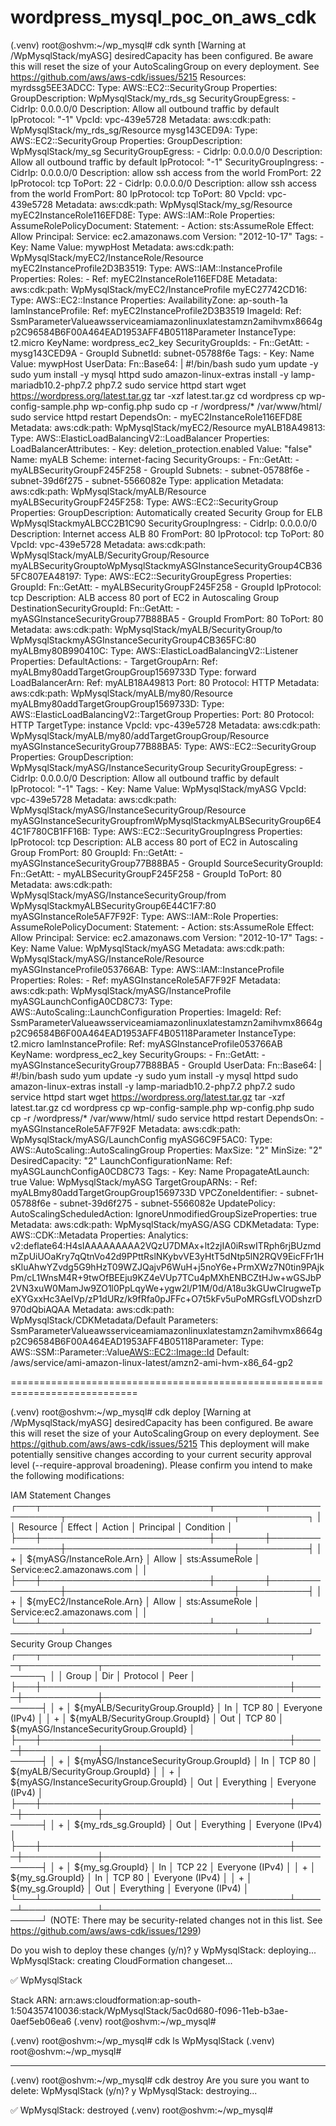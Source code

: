 # wordpress_mysql_poc_on_aws_cdk

(.venv) root@oshvm:~/wp_mysql# cdk synth
[Warning at /WpMysqlStack/myASG] desiredCapacity has been configured. Be aware this will reset the size of your AutoScalingGroup on every deployment. See https://github.com/aws/aws-cdk/issues/5215
Resources:
  myrdssg5EE3ADCC:
    Type: AWS::EC2::SecurityGroup
    Properties:
      GroupDescription: WpMysqlStack/my_rds_sg
      SecurityGroupEgress:
        - CidrIp: 0.0.0.0/0
          Description: Allow all outbound traffic by default
          IpProtocol: "-1"
      VpcId: vpc-439e5728
    Metadata:
      aws:cdk:path: WpMysqlStack/my_rds_sg/Resource
  mysg143CED9A:
    Type: AWS::EC2::SecurityGroup
    Properties:
      GroupDescription: WpMysqlStack/my_sg
      SecurityGroupEgress:
        - CidrIp: 0.0.0.0/0
          Description: Allow all outbound traffic by default
          IpProtocol: "-1"
      SecurityGroupIngress:
        - CidrIp: 0.0.0.0/0
          Description: allow ssh access from the world
          FromPort: 22
          IpProtocol: tcp
          ToPort: 22
        - CidrIp: 0.0.0.0/0
          Description: allow ssh access from the world
          FromPort: 80
          IpProtocol: tcp
          ToPort: 80
      VpcId: vpc-439e5728
    Metadata:
      aws:cdk:path: WpMysqlStack/my_sg/Resource
  myEC2InstanceRole116EFD8E:
    Type: AWS::IAM::Role
    Properties:
      AssumeRolePolicyDocument:
        Statement:
          - Action: sts:AssumeRole
            Effect: Allow
            Principal:
              Service: ec2.amazonaws.com
        Version: "2012-10-17"
      Tags:
        - Key: Name
          Value: mywpHost
    Metadata:
      aws:cdk:path: WpMysqlStack/myEC2/InstanceRole/Resource
  myEC2InstanceProfile2D3B3519:
    Type: AWS::IAM::InstanceProfile
    Properties:
      Roles:
        - Ref: myEC2InstanceRole116EFD8E
    Metadata:
      aws:cdk:path: WpMysqlStack/myEC2/InstanceProfile
  myEC27742CD16:
    Type: AWS::EC2::Instance
    Properties:
      AvailabilityZone: ap-south-1a
      IamInstanceProfile:
        Ref: myEC2InstanceProfile2D3B3519
      ImageId:
        Ref: SsmParameterValueawsserviceamiamazonlinuxlatestamzn2amihvmx8664gp2C96584B6F00A464EAD1953AFF4B05118Parameter
      InstanceType: t2.micro
      KeyName: wordpress_ec2_key
      SecurityGroupIds:
        - Fn::GetAtt:
            - mysg143CED9A
            - GroupId
      SubnetId: subnet-05788f6e
      Tags:
        - Key: Name
          Value: mywpHost
      UserData:
        Fn::Base64: |
          #!/bin/bash
          sudo yum update -y
          sudo yum install -y mysql httpd
          sudo amazon-linux-extras install -y lamp-mariadb10.2-php7.2 php7.2
          sudo service httpd start
          wget https://wordpress.org/latest.tar.gz
          tar -xzf latest.tar.gz
          cd wordpress
          cp wp-config-sample.php wp-config.php
          sudo cp -r /wordpress/* /var/www/html/
          sudo service httpd restart
    DependsOn:
      - myEC2InstanceRole116EFD8E
    Metadata:
      aws:cdk:path: WpMysqlStack/myEC2/Resource
  myALB18A49813:
    Type: AWS::ElasticLoadBalancingV2::LoadBalancer
    Properties:
      LoadBalancerAttributes:
        - Key: deletion_protection.enabled
          Value: "false"
      Name: myALB
      Scheme: internet-facing
      SecurityGroups:
        - Fn::GetAtt:
            - myALBSecurityGroupF245F258
            - GroupId
      Subnets:
        - subnet-05788f6e
        - subnet-39d6f275
        - subnet-5566082e
      Type: application
    Metadata:
      aws:cdk:path: WpMysqlStack/myALB/Resource
  myALBSecurityGroupF245F258:
    Type: AWS::EC2::SecurityGroup
    Properties:
      GroupDescription: Automatically created Security Group for ELB WpMysqlStackmyALBCC2B1C90
      SecurityGroupIngress:
        - CidrIp: 0.0.0.0/0
          Description: Internet access ALB 80
          FromPort: 80
          IpProtocol: tcp
          ToPort: 80
      VpcId: vpc-439e5728
    Metadata:
      aws:cdk:path: WpMysqlStack/myALB/SecurityGroup/Resource
  myALBSecurityGrouptoWpMysqlStackmyASGInstanceSecurityGroup4CB365FC807EA48197:
    Type: AWS::EC2::SecurityGroupEgress
    Properties:
      GroupId:
        Fn::GetAtt:
          - myALBSecurityGroupF245F258
          - GroupId
      IpProtocol: tcp
      Description: ALB access 80 port of EC2 in Autoscaling Group
      DestinationSecurityGroupId:
        Fn::GetAtt:
          - myASGInstanceSecurityGroup77B88BA5
          - GroupId
      FromPort: 80
      ToPort: 80
    Metadata:
      aws:cdk:path: WpMysqlStack/myALB/SecurityGroup/to WpMysqlStackmyASGInstanceSecurityGroup4CB365FC:80
  myALBmy80B990410C:
    Type: AWS::ElasticLoadBalancingV2::Listener
    Properties:
      DefaultActions:
        - TargetGroupArn:
            Ref: myALBmy80addTargetGroupGroup1569733D
          Type: forward
      LoadBalancerArn:
        Ref: myALB18A49813
      Port: 80
      Protocol: HTTP
    Metadata:
      aws:cdk:path: WpMysqlStack/myALB/my80/Resource
  myALBmy80addTargetGroupGroup1569733D:
    Type: AWS::ElasticLoadBalancingV2::TargetGroup
    Properties:
      Port: 80
      Protocol: HTTP
      TargetType: instance
      VpcId: vpc-439e5728
    Metadata:
      aws:cdk:path: WpMysqlStack/myALB/my80/addTargetGroupGroup/Resource
  myASGInstanceSecurityGroup77B88BA5:
    Type: AWS::EC2::SecurityGroup
    Properties:
      GroupDescription: WpMysqlStack/myASG/InstanceSecurityGroup
      SecurityGroupEgress:
        - CidrIp: 0.0.0.0/0
          Description: Allow all outbound traffic by default
          IpProtocol: "-1"
      Tags:
        - Key: Name
          Value: WpMysqlStack/myASG
      VpcId: vpc-439e5728
    Metadata:
      aws:cdk:path: WpMysqlStack/myASG/InstanceSecurityGroup/Resource
  myASGInstanceSecurityGroupfromWpMysqlStackmyALBSecurityGroup6E44C1F780CB1FF16B:
    Type: AWS::EC2::SecurityGroupIngress
    Properties:
      IpProtocol: tcp
      Description: ALB access 80 port of EC2 in Autoscaling Group
      FromPort: 80
      GroupId:
        Fn::GetAtt:
          - myASGInstanceSecurityGroup77B88BA5
          - GroupId
      SourceSecurityGroupId:
        Fn::GetAtt:
          - myALBSecurityGroupF245F258
          - GroupId
      ToPort: 80
    Metadata:
      aws:cdk:path: WpMysqlStack/myASG/InstanceSecurityGroup/from WpMysqlStackmyALBSecurityGroup6E44C1F7:80
  myASGInstanceRole5AF7F92F:
    Type: AWS::IAM::Role
    Properties:
      AssumeRolePolicyDocument:
        Statement:
          - Action: sts:AssumeRole
            Effect: Allow
            Principal:
              Service: ec2.amazonaws.com
        Version: "2012-10-17"
      Tags:
        - Key: Name
          Value: WpMysqlStack/myASG
    Metadata:
      aws:cdk:path: WpMysqlStack/myASG/InstanceRole/Resource
  myASGInstanceProfile053766AB:
    Type: AWS::IAM::InstanceProfile
    Properties:
      Roles:
        - Ref: myASGInstanceRole5AF7F92F
    Metadata:
      aws:cdk:path: WpMysqlStack/myASG/InstanceProfile
  myASGLaunchConfigA0CD8C73:
    Type: AWS::AutoScaling::LaunchConfiguration
    Properties:
      ImageId:
        Ref: SsmParameterValueawsserviceamiamazonlinuxlatestamzn2amihvmx8664gp2C96584B6F00A464EAD1953AFF4B05118Parameter
      InstanceType: t2.micro
      IamInstanceProfile:
        Ref: myASGInstanceProfile053766AB
      KeyName: wordpress_ec2_key
      SecurityGroups:
        - Fn::GetAtt:
            - myASGInstanceSecurityGroup77B88BA5
            - GroupId
      UserData:
        Fn::Base64: |
          #!/bin/bash
          sudo yum update -y
          sudo yum install -y mysql httpd
          sudo amazon-linux-extras install -y lamp-mariadb10.2-php7.2 php7.2
          sudo service httpd start
          wget https://wordpress.org/latest.tar.gz
          tar -xzf latest.tar.gz
          cd wordpress
          cp wp-config-sample.php wp-config.php
          sudo cp -r /wordpress/* /var/www/html/
          sudo service httpd restart
    DependsOn:
      - myASGInstanceRole5AF7F92F
    Metadata:
      aws:cdk:path: WpMysqlStack/myASG/LaunchConfig
  myASG6C9F5AC0:
    Type: AWS::AutoScaling::AutoScalingGroup
    Properties:
      MaxSize: "2"
      MinSize: "2"
      DesiredCapacity: "2"
      LaunchConfigurationName:
        Ref: myASGLaunchConfigA0CD8C73
      Tags:
        - Key: Name
          PropagateAtLaunch: true
          Value: WpMysqlStack/myASG
      TargetGroupARNs:
        - Ref: myALBmy80addTargetGroupGroup1569733D
      VPCZoneIdentifier:
        - subnet-05788f6e
        - subnet-39d6f275
        - subnet-5566082e
    UpdatePolicy:
      AutoScalingScheduledAction:
        IgnoreUnmodifiedGroupSizeProperties: true
    Metadata:
      aws:cdk:path: WpMysqlStack/myASG/ASG
  CDKMetadata:
    Type: AWS::CDK::Metadata
    Properties:
      Analytics: v2:deflate64:H4sIAAAAAAAAA2VQzU7DMAx+lt2zjIA0iRswITRph6rjBUzmdmZpUiUOaKry7qQtnVo42d9PPttRslNKybvVE3yHtT5dNtp5lN2RQV9EicFFr1HsKluAhwYZvdg5G9hHzT09WZJQajvP6WuH+j5noY6e+PrmXWz7N0tin9PAjkPm/cL1WnsM4R+9twOfBEEju9KZ4eVUp7TCu4pMXhENBCZtHJw+wGSJbP2VN3xuW0MamJw9ZO1l0PpLqyWe+ygw2l/P1M/0d/A18u3kGUwCIrugweTpeXYGxxHc3AeIVp/zP1dURz/k9fRfa0pJFFc+O7t5kFv5uPoMRGsfLVODshzrD970dQbiAQAA
    Metadata:
      aws:cdk:path: WpMysqlStack/CDKMetadata/Default
Parameters:
  SsmParameterValueawsserviceamiamazonlinuxlatestamzn2amihvmx8664gp2C96584B6F00A464EAD1953AFF4B05118Parameter:
    Type: AWS::SSM::Parameter::Value<AWS::EC2::Image::Id>
    Default: /aws/service/ami-amazon-linux-latest/amzn2-ami-hvm-x86_64-gp2
	
============================================================================

(.venv) root@oshvm:~/wp_mysql# cdk deploy
[Warning at /WpMysqlStack/myASG] desiredCapacity has been configured. Be aware this will reset the size of your AutoScalingGroup on every deployment. See https://github.com/aws/aws-cdk/issues/5215
This deployment will make potentially sensitive changes according to your current security approval level (--require-approval broadening).
Please confirm you intend to make the following modifications:

IAM Statement Changes
┌───┬───────────────────────────┬────────┬────────────────┬───────────────────────────┬───────────┐
│   │ Resource                  │ Effect │ Action         │ Principal                 │ Condition │
├───┼───────────────────────────┼────────┼────────────────┼───────────────────────────┼───────────┤
│ + │ ${myASG/InstanceRole.Arn} │ Allow  │ sts:AssumeRole │ Service:ec2.amazonaws.com │           │
├───┼───────────────────────────┼────────┼────────────────┼───────────────────────────┼───────────┤
│ + │ ${myEC2/InstanceRole.Arn} │ Allow  │ sts:AssumeRole │ Service:ec2.amazonaws.com │           │
└───┴───────────────────────────┴────────┴────────────────┴───────────────────────────┴───────────┘
Security Group Changes
┌───┬────────────────────────────────────────┬─────┬────────────┬────────────────────────────────────────┐
│   │ Group                                  │ Dir │ Protocol   │ Peer                                   │
├───┼────────────────────────────────────────┼─────┼────────────┼────────────────────────────────────────┤
│ + │ ${myALB/SecurityGroup.GroupId}         │ In  │ TCP 80     │ Everyone (IPv4)                        │
│ + │ ${myALB/SecurityGroup.GroupId}         │ Out │ TCP 80     │ ${myASG/InstanceSecurityGroup.GroupId} │
├───┼────────────────────────────────────────┼─────┼────────────┼────────────────────────────────────────┤
│ + │ ${myASG/InstanceSecurityGroup.GroupId} │ In  │ TCP 80     │ ${myALB/SecurityGroup.GroupId}         │
│ + │ ${myASG/InstanceSecurityGroup.GroupId} │ Out │ Everything │ Everyone (IPv4)                        │
├───┼────────────────────────────────────────┼─────┼────────────┼────────────────────────────────────────┤
│ + │ ${my_rds_sg.GroupId}                   │ Out │ Everything │ Everyone (IPv4)                        │
├───┼────────────────────────────────────────┼─────┼────────────┼────────────────────────────────────────┤
│ + │ ${my_sg.GroupId}                       │ In  │ TCP 22     │ Everyone (IPv4)                        │
│ + │ ${my_sg.GroupId}                       │ In  │ TCP 80     │ Everyone (IPv4)                        │
│ + │ ${my_sg.GroupId}                       │ Out │ Everything │ Everyone (IPv4)                        │
└───┴────────────────────────────────────────┴─────┴────────────┴────────────────────────────────────────┘
(NOTE: There may be security-related changes not in this list. See https://github.com/aws/aws-cdk/issues/1299)

Do you wish to deploy these changes (y/n)? y
WpMysqlStack: deploying...
WpMysqlStack: creating CloudFormation changeset...

 ✅  WpMysqlStack

Stack ARN:
arn:aws:cloudformation:ap-south-1:504357410036:stack/WpMysqlStack/5ac0d680-f096-11eb-b3ae-0aef5eb06ea6
(.venv) root@oshvm:~/wp_mysql#

(.venv) root@oshvm:~/wp_mysql# cdk ls
WpMysqlStack
(.venv) root@oshvm:~/wp_mysql#

************************
(.venv) root@oshvm:~/wp_mysql# cdk destroy
Are you sure you want to delete: WpMysqlStack (y/n)? y
WpMysqlStack: destroying...

 ✅  WpMysqlStack: destroyed
(.venv) root@oshvm:~/wp_mysql#
